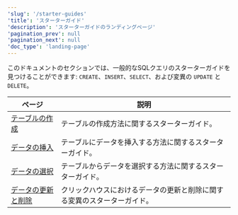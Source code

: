 ```yaml
---
'slug': '/starter-guides'
'title': 'スターターガイド'
'description': 'スターターガイドのランディングページ'
'pagination_prev': null
'pagination_next': null
'doc_type': 'landing-page'
---
```


このドキュメントのセクションでは、一般的なSQLクエリのスターターガイドを見つけることができます: `CREATE`、`INSERT`、`SELECT`、および変異の `UPDATE` と `DELETE`。

| ページ                                                     | 説明                                                                |
|------------------------------------------------------------|---------------------------------------------------------------------|
| [テーブルの作成](../guides/creating-tables.md)              | テーブルの作成方法に関するスターターガイド。                        |
| [データの挿入](../guides/inserting-data.md)                 | テーブルにデータを挿入する方法に関するスターターガイド。            |
| [データの選択](../guides/writing-queries.md)                | テーブルからデータを選択する方法に関するスターターガイド。          |
| [データの更新と削除](../guides/developer/mutations.md) | クリックハウスにおけるデータの更新と削除に関する変異のスターターガイド。 |
